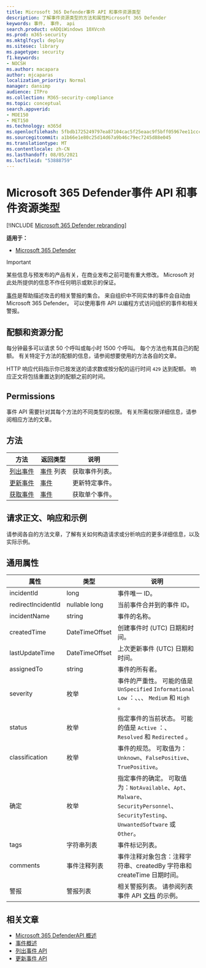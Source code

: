 ```yaml
---
title: Microsoft 365 Defender事件 API 和事件资源类型
description: 了解事件资源类型的方法和属性Microsoft 365 Defender
keywords: 事件， 事件， api
search.product: eADQiWindows 10XVcnh
ms.prod: m365-security
ms.mktglfcycl: deploy
ms.sitesec: library
ms.pagetype: security
f1.keywords:
- NOCSH
ms.author: macapara
author: mjcaparas
localization_priority: Normal
manager: dansimp
audience: ITPro
ms.collection: M365-security-compliance
ms.topic: conceptual
search.appverid:
- MOE150
- MET150
ms.technology: m365d
ms.openlocfilehash: 5fbdb1725249797ea87104cac5f25eaac9f5bff05967ee11cccb7ae14c349d55
ms.sourcegitcommit: a1b66e1e80c25d14d67a9b46c79ec7245d88e045
ms.translationtype: MT
ms.contentlocale: zh-CN
ms.lasthandoff: 08/05/2021
ms.locfileid: "53888759"
---
```

# <a name="microsoft-365-defender-incidents-api-and-the-incidents-resource-type"></a>Microsoft 365 Defender事件 API 和事件资源类型

[!INCLUDE [Microsoft 365 Defender rebranding](../includes/microsoft-defender.md)]

**适用于：**

- [Microsoft 365 Defender](https://go.microsoft.com/fwlink/?linkid=2118804)

> [!IMPORTANT]
> 某些信息与预发布的产品有关，在商业发布之前可能有重大修改。 Microsoft 对此处所提供的信息不作任何明示或默示的保证。

[事件](incidents-overview.md)是帮助描述攻击的相关警报的集合。 来自组织中不同实体的事件会自动由Microsoft 365 Defender。 可以使用事件 API 以编程方式访问组织的事件和相关警报。

## <a name="quotas-and-resource-allocation"></a>配额和资源分配

每分钟最多可以请求 50 个呼叫或每小时 1500 个呼叫。 每个方法也有其自己的配额。 有关特定于方法的配额的信息，请参阅想要使用的方法各自的文章。

HTTP 响应代码指示你已按发送的请求数或按分配的运行时间 `429` 达到配额。 响应正文将包括重置达到的配额之前的时间。

## <a name="permissions"></a>Permissions

事件 API 需要针对其每个方法的不同类型的权限。 有关所需权限详细信息，请参阅相应方法的文章。

## <a name="methods"></a>方法

方法 | 返回类型 | 说明
-|-|-
[列出事件](api-list-incidents.md) | [事件](api-incident.md) 列表 | 获取事件列表。
[更新事件](api-update-incidents.md) | [事件](api-incident.md) | 更新特定事件。
[获取事件](api-get-incident.md) | [事件](api-incident.md) | 获取单个事件。

## <a name="request-body-response-and-examples"></a>请求正文、响应和示例

请参阅各自的方法文章，了解有关如何构造请求或分析响应的更多详细信息，以及实际示例。

## <a name="common-properties"></a>通用属性

属性 | 类型 | 说明
-|-|-
incidentId | long | 事件唯一 ID。
redirectIncidentId | nullable long | 当前事件合并到的事件 ID。
incidentName | string | 事件的名称。
createdTime | DateTimeOffset | 创建事件时 (UTC) 日期和时间。
lastUpdateTime | DateTimeOffset | 上次更新事件 (UTC) 日期和时间。
assignedTo | string | 事件的所有者。
severity | 枚举 | 事件的严重性。 可能的值是 ```UnSpecified``` ```Informational``` ```Low``` ：、、、 ```Medium``` 和 ```High``` 。
status | 枚举 | 指定事件的当前状态。 可能的值是 ```Active``` ：、 ```Resolved``` 和 ```Redirected``` 。
classification | 枚举 | 事件的规范。 可取值为：```Unknown```、```FalsePositive```、```TruePositive```。
确定 | 枚举 | 指定事件的确定。 可取值为：```NotAvailable```、```Apt```、```Malware```、```SecurityPersonnel```、```SecurityTesting```、```UnwantedSoftware``` 或 ```Other```。
tags | 字符串列表 | 事件标记列表。
comments | 事件注释列表 | 事件注释对象包含：注释字符串、createdBy 字符串和 createTime 日期时间。
警报 | 警报列表 | 相关警报列表。 请参阅列表事件 API [文档](api-list-incidents.md) 的示例。

## <a name="related-articles"></a>相关文章

- [Microsoft 365 DefenderAPI 概述](api-overview.md)
- [事件概述](incidents-overview.md)
- [列出事件 API](api-list-incidents.md)
- [更新事件 API](api-update-incidents.md)
